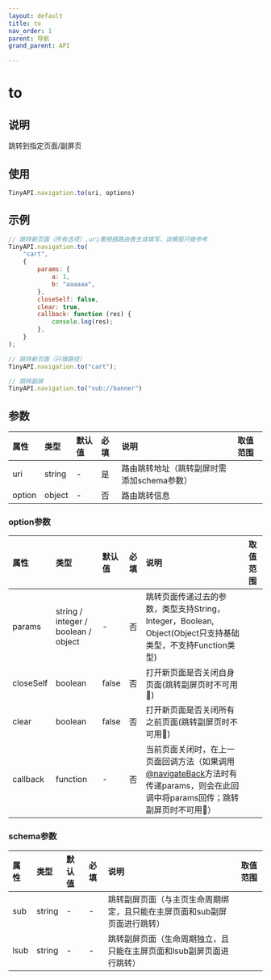```yaml
---
layout: default
title: to
nav_order: 1
parent: 导航
grand_parent: API

---
```


# to
## 说明
跳转到指定页面/副屏页

## 使用
```javascript
TinyAPI.navigation.to(uri, options)
```

## 示例
```javascript
// 跳转新页面（所有选项）,uri需根据路由表生成填写，该模版只做参考
TinyAPI.navigation.to(
    "cart",
    {
        params: {
            a: 1,
            b: "aaaaaa",
        },
        closeSelf: false,
        clear: true,
        callback: function (res) {
            console.log(res);
        },
    }
);

// 跳转新页面（只填路径）
TinyAPI.navigation.to("cart");

// 跳转副屏
TinyAPI.navigation.to("sub://banner")
```

## 参数

| 属性     | 类型     | 默认值 | 必填  | 说明                       | 取值范围 |
|:-------|:-------|:------|:----|:-------------------------|:-----|
| uri    | string | - | 是   | 路由跳转地址（跳转副屏时需添加schema参数） |      |
| option | object | - | 否   | 路由跳转信息                   |      |

### option参数

| 属性        | 类型                                  | 默认值 | 必填 | 说明                                                                                            | 取值范围   |
|:----------|:------------------------------------|:------|:-----|:----------------------------------------------------------------------------------------------|:-------|
| params    | string / integer / boolean / object | - | 否 | 跳转页面传递过去的参数，类型支持String，Integer，Boolean, Object(Object只支持基础类型，不支持Function类型)                   |  |
| closeSelf | boolean                             | false | 否 | 打开新页面是否关闭自身页面(跳转副屏页时不可用🚫)                                                                    |  |
| clear     | boolean                             | false | 否 | 打开新页面是否关闭所有之前页面(跳转副屏页时不可用🚫)                                                                  |  |
| callback  | function                            | - | 否 | 当前页面关闭时，在上一页面回调方法（如果调用[@navigateBack](navigateBack)方法时有传递params，则会在此回调中将params回传；跳转副屏页时不可用🚫） |  |

### schema参数

| 属性     | 类型     | 默认值 | 必填  | 说明                                     | 取值范围   |
|:-------|:-------|:----|:----|:---------------------------------------|:-------|
| sub    | string | -   | -   | 跳转副屏页面（与主页生命周期绑定，且只能在主屏页面和sub副屏页面进行跳转） |  |
| lsub   | string | -   | -   | 跳转副屏页面（生命周期独立，且只能在主屏页面和lsub副屏页面进行跳转）   |  |

